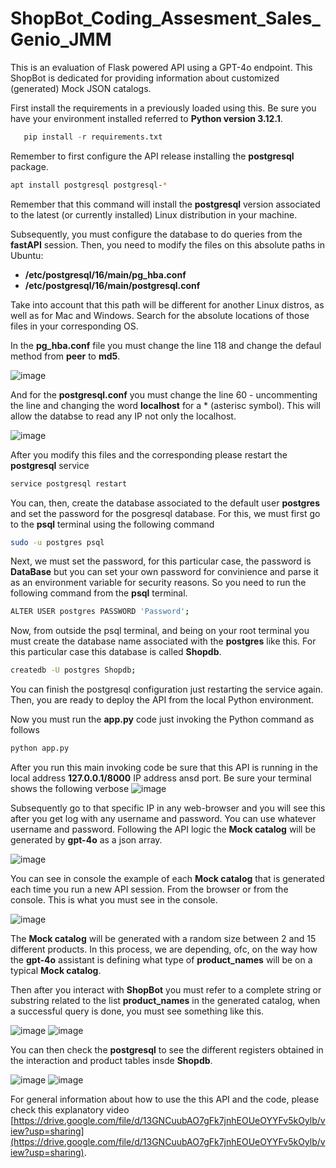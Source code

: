 # ShopBot_Coding_Assesment_Sales_Genio_JMM
This is an evaluation of Flask powered API using a GPT-4o endpoint. This ShopBot is dedicated for providing information about customized (generated) Mock JSON catalogs.

First install the requirements in a previously loaded using this. Be sure you have your environment installed referred to **Python version 3.12.1**.

```python
   pip install -r requirements.txt
```

Remember to first configure the API release installing the **postgresql** package.

```bash
apt install postgresql postgresql-*
```
Remember that this command will install the **postgresql** version associated to the latest (or currently installed) Linux distribution in your machine.

Subsequently, you must configure the database to do queries from the **fastAPI** session. Then, you need to modify the files on this absolute paths in Ubuntu:

- **/etc/postgresql/16/main/pg_hba.conf**
- **/etc/postgresql/16/main/postgresql.conf**

Take into account that this path will be different for another Linux distros, as well as for Mac and Windows. Search for the absolute locations of those files in your corresponding OS.

In the **pg_hba.conf** file you must change the line 118 and change the defaul method from **peer** to **md5**. 

![image](https://github.com/user-attachments/assets/d0a89b51-a783-4581-888d-efc558ff88ce)

And for the **postgresql.conf** you must change the line 60 - uncommenting the line and changing the word  **localhost** for a * (asterisc symbol). This will allow the databse to read any IP not only the localhost.

![image](https://github.com/user-attachments/assets/0029c50f-4ae6-4bdb-ab01-f940603ad1dc)

After you modify this files and the corresponding please restart the **postgresql** service

```bash
service postgresql restart
```

You can, then, create the database associated to the default user **postgres** and set the password for the posgresql database. For this, we must first go to the **psql** terminal using the following command

```bash
sudo -u postgres psql
```

Next, we must set the password, for this particular case, the password is **DataBase** but you can set your own password for convinience and parse it as an environment variable for security reasons. So you need to run the following command from the **psql** terminal.

```bash
ALTER USER postgres PASSWORD 'Password';
```

Now, from outside the psql terminal, and being on your root terminal you must create the database name associated with the **postgres** like this. For this particular case this database is called **Shopdb**.

```bash
createdb -U postgres Shopdb;
```
You can finish the postgresql configuration just restarting the service again. Then, you are ready to deploy the API from the local Python environment.

Now you must run the **app.py** code just invoking the Python command as follows

```bash
python app.py
```

After you run this main invoking code be sure that this API is running in the local address **127.0.0.1/8000** IP address ansd port. Be sure your terminal shows the following verbose
![image](https://github.com/user-attachments/assets/9d934b82-bf05-4d77-871d-424dd28addac)

Subsequently go to that specific IP in any web-browser and you will see this after you get log with any username and password. You can use whatever username and password. Following the API logic the **Mock catalog** will be generated by **gpt-4o** as a json array.

![image](https://github.com/user-attachments/assets/76e48260-319b-497a-a192-b0c071f9974e)

You can see in console the example of each **Mock catalog** that is generated each time you run a new API session. From the browser or from the console. This is what you must see in the console.

![image](https://github.com/user-attachments/assets/eec3dcd2-306f-4c2c-aeca-16d4f622f303)

The **Mock catalog** will be generated with a random size between 2 and 15 different products. In this process, we are depending, ofc, on the way how the **gpt-4o** assistant is defining what type of **product_names** will be on a typical **Mock catalog**. 

Then after you interact with **ShopBot** you must refer to a complete string or substring related to the list **product_names** in the generated catalog, when a successful query is done, you must see something like this.

![image](https://github.com/user-attachments/assets/8c09b2d6-560b-47ff-8217-f40d3ade8391)
![image](https://github.com/user-attachments/assets/77934b62-1eeb-4673-9d9c-65c2fdaf4a61)

You can then check the **postgresql** to see the different registers obtained in the interaction and product tables insde **Shopdb**. 

![image](https://github.com/user-attachments/assets/25fd1a5e-db7d-42e8-a514-92fbf3eb78df)
![image](https://github.com/user-attachments/assets/208cf5fa-58ac-4c41-b1b2-57be4dde0234)


For general information about how to use the this API and the code, please check this explanatory video [https://drive.google.com/file/d/13GNCuubAO7gFk7jnhEOUeOYYFv5kOylb/view?usp=sharing](https://drive.google.com/file/d/13GNCuubAO7gFk7jnhEOUeOYYFv5kOylb/view?usp=sharing).
